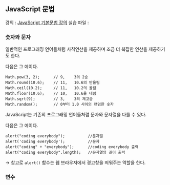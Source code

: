 ## JavaScript 문법
강의 : [JavaScript 기본문법 강의](https://www.opentutorials.org/course/743/4647)
실습 파일 : 

### 숫자와 문자

일반적인 프로그래밍 언어들처럼 사칙연산을 제공하며 조금 더 복잡한 연산을 제공하기도 한다.

다음은 그 예이다.

    Math.pow(3, 2);      // 9,    3의 2승
    Math.round(10.6);    // 11,   10.6의 반올림
    Math.ceil(10.2);     // 11,   10.2의 올림
    Math.floor(10.6);    // 10,   10.6을 내림
    Math.sqrt(9);        // 3,    3의 제고급
    Math.random();       // 0부터 1.0 사이의 랜덤한 숫자

JavaScript는 기존의 프로그래밍 언어들처럼 문자와 문자열을 다룰 수 있다.

다음은 그 예이다.

    alert("coding everybody");          //문자열
    alert('coding everybody');          //문자
    alert("coding" + "everybody");      //coding everybody 출력
    alert("coding everybody".length);   //문자열의 길이 출력
→ 참고로 `alert()` 함수는 웹 브라우저에서 경고창을 띄워주는 역할을 한다.

### 변수